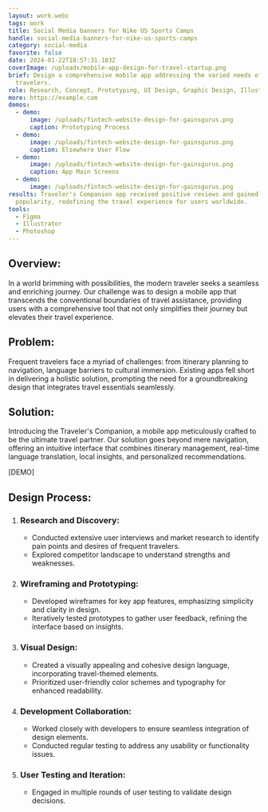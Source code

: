 ```yaml
---
layout: work.webc
tags: work
title: Social Media banners for Nike US Sports Camps
handle: social-media-banners-for-nike-us-sports-camps
category: social-media
favorite: false
date: 2024-01-22T18:57:31.183Z
coverImage: /uploads/mobile-app-design-for-travel-startup.png
brief: Design a comprehensive mobile app addressing the varied needs of modern
  travelers.
role: Research, Concept, Prototyping, UI Design, Graphic Design, Illustration.
more: https://example.com
demos:
  - demo:
      image: /uploads/fintech-website-design-for-gainsgurus.png
      caption: Prototyping Process
  - demo:
      image: /uploads/fintech-website-design-for-gainsgurus.png
      caption: Elsewhere User Flow
  - demo:
      image: /uploads/fintech-website-design-for-gainsgurus.png
      caption: App Main Screens
  - demo:
      image: /uploads/fintech-website-design-for-gainsgurus.png
results: Traveler's Companion app received positive reviews and gained
  popularity, redefining the travel experience for users worldwide.
tools:
  - Figma
  - Illustrator
  - Photoshop
---
```

## Overview:

In a world brimming with possibilities, the modern traveler seeks a seamless and enriching journey. Our challenge was to design a mobile app that transcends the conventional boundaries of travel assistance, providing users with a comprehensive tool that not only simplifies their journey but elevates their travel experience.

## Problem:

Frequent travelers face a myriad of challenges: from itinerary planning to navigation, language barriers to cultural immersion. Existing apps fell short in delivering a holistic solution, prompting the need for a groundbreaking design that integrates travel essentials seamlessly.

## Solution:

Introducing the Traveler's Companion, a mobile app meticulously crafted to be the ultimate travel partner. Our solution goes beyond mere navigation, offering an intuitive interface that combines itinerary management, real-time language translation, local insights, and personalized recommendations.

\[DEMO]

## Design Process:

1. ### Research and Discovery:

   * Conducted extensive user interviews and market research to identify pain points and desires of frequent travelers.
   * Explored competitor landscape to understand strengths and weaknesses.
2. ### Wireframing and Prototyping:

   * Developed wireframes for key app features, emphasizing simplicity and clarity in design.
   * Iteratively tested prototypes to gather user feedback, refining the interface based on insights.
3. ### Visual Design:

   * Created a visually appealing and cohesive design language, incorporating travel-themed elements.
   * Prioritized user-friendly color schemes and typography for enhanced readability.
4. ### Development Collaboration:

   * Worked closely with developers to ensure seamless integration of design elements.
   * Conducted regular testing to address any usability or functionality issues.
5. ### User Testing and Iteration:

   * Engaged in multiple rounds of user testing to validate design decisions.